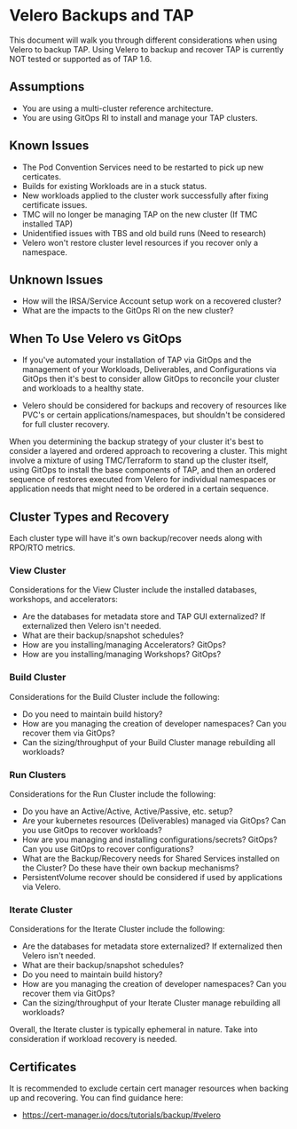 # Velero Backups and TAP

This document will walk you through different considerations when using Velero to backup TAP. Using Velero to backup and recover TAP is currently NOT tested or supported as of TAP 1.6. 

## Assumptions

* You are using a multi-cluster reference architecture.
* You are using GitOps RI to install and manage your TAP clusters.

## Known Issues

* The Pod Convention Services need to be restarted to pick up new certicates. 
* Builds for existing Workloads are in a stuck status.
* New workloads applied to the cluster work successfully after fixing certificate issues.
* TMC will no longer be managing TAP on the new cluster (If TMC installed TAP)
* Unidentified issues with TBS and old build runs (Need to research)
* Velero won't restore cluster level resources if you recover only a namespace.

## Unknown Issues

* How will the IRSA/Service Account setup work on a recovered cluster?
* What are the impacts to the GitOps RI on the new cluster?

## When To Use Velero vs GitOps

* If you've automated your installation of TAP via GitOps and the management of your Workloads, Deliverables, and Configurations via GitOps then it's best to consider allow GitOps to reconcile your cluster and workloads to a healthy state. 

* Velero should be considered for backups and recovery of resources like PVC's or certain applications/namespaces, but shouldn't be considered for full cluster recovery.

When you determining the backup strategy of your cluster it's best to consider a layered and ordered approach to recovering a cluster. This might involve a mixture of using TMC/Terraform to stand up the cluster itself, using GitOps to install the base components of TAP, and then an ordered sequence of restores executed from Velero for individual namespaces or application needs that might need to be ordered in a certain sequence.

## Cluster Types and Recovery

Each cluster type will have it's own backup/recover needs along with RPO/RTO metrics.

### View Cluster

Considerations for the View Cluster include the installed databases, workshops, and accelerators: 

* Are the databases for metadata store and TAP GUI externalized? If externalized then Velero isn't needed.
* What are their backup/snapshot schedules?
* How are you installing/managing Accelerators? GitOps?
* How are you installing/managing Workshops? GitOps?

### Build Cluster

Considerations for the Build Cluster include the following:

* Do you need to maintain build history?
* How are you managing the creation of developer namespaces? Can you recover them via GitOps?
* Can the sizing/throughput of your Build Cluster manage rebuilding all workloads?

### Run Clusters

Considerations for the Run Cluster include the following:

* Do you have an Active/Active, Active/Passive, etc. setup?
* Are your kubernetes resources (Deliverables) managed via GitOps? Can you use GitOps to recover workloads?
* How are you managing and installing configurations/secrets? GitOps? Can you use GitOps to recover configurations?
* What are the Backup/Recovery needs for Shared Services installed on the Cluster? Do these have their own backup mechanisms? 
* PersistentVolume recover should be considered if used by applications via Velero.

### Iterate Cluster

Considerations for the Iterate Cluster include the following:

* Are the databases for metadata store externalized? If externalized then Velero isn't needed.
* What are their backup/snapshot schedules?
* Do you need to maintain build history?
* How are you managing the creation of developer namespaces? Can you recover them via GitOps?
* Can the sizing/throughput of your Iterate Cluster manage rebuilding all workloads?

Overall, the Iterate cluster is typically ephemeral in nature. Take into consideration if workload recovery is needed.

## Certificates

It is recommended to exclude certain cert manager resources when backing up and recovering. You can find guidance here:

* https://cert-manager.io/docs/tutorials/backup/#velero




